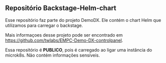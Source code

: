 ## Repositório Backstage-Helm-chart

Esse repositório faz parte do projeto DemoDX.
Ele contém o chart Helm que utilizamos para carregar o backstage.

Mais informaçoes desse projeto pode ser encontrado em https://github.com/twlabs/EMPC-Demo-DX-controlpanel.

Essa repositório é **PUBLICO**, pois é carregado ao ligar uma instância do microk8s. Não contém informações sensíveis.
